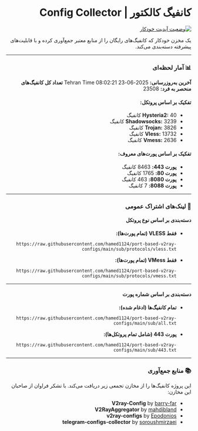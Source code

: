 <div dir="rtl">

# کانفیگ کالکتور | Config Collector

[![وضعیت آپدیت خودکار](https://github.com/hamed1124/port-based-v2ray-configs/actions/workflows/main.yml/badge.svg)](https://github.com/hamed1124/port-based-v2ray-configs/actions/workflows/main.yml)

یک مخزن خودکار که کانفیگ‌های رایگان را از منابع معتبر جمع‌آوری کرده و با قابلیت‌های پیشرفته دسته‌بندی می‌کند.

---

### 📊 آمار لحظه‌ای

<!-- STATS_START -->
**آخرین به‌روزرسانی:** 2025-06-23 08:02:21 Tehran Time
**تعداد کل کانفیگ‌های منحصر به فرد:** 23508

#### تفکیک بر اساس پروتکل:
- **Hysteria2:** 40 کانفیگ
- **Shadowsocks:** 3239 کانفیگ
- **Trojan:** 3826 کانفیگ
- **Vless:** 13732 کانفیگ
- **Vmess:** 2636 کانفیگ

#### تفکیک بر اساس پورت‌های معروف:
- **پورت 443:** 8463 کانفیگ
- **پورت 80:** 1765 کانفیگ
- **پورت 8080:** 463 کانفیگ
- **پورت 8088:** 7 کانفیگ
<!-- STATS_END -->

---

### 🚀 لینک‌های اشتراک عمومی

#### دسته‌بندی بر اساس نوع پروتکل

- **فقط VLESS (تمام پورت‌ها):**
  ```
  https://raw.githubusercontent.com/hamed1124/port-based-v2ray-configs/main/sub/protocols/vless.txt
  ```
- **فقط VMess (تمام پورت‌ها):**
  ```
  https://raw.githubusercontent.com/hamed1124/port-based-v2ray-configs/main/sub/protocols/vmess.txt
  ```

---

#### دسته‌بندی بر اساس شماره پورت

- **تمام کانفیگ‌ها (ادغام شده):**
  ```
  https://raw.githubusercontent.com/hamed1124/port-based-v2ray-configs/main/sub/all.txt
  ```

- **پورت 443 (شامل تمام پروتکل‌ها):**
  ```
  https://raw.githubusercontent.com/hamed1124/port-based-v2ray-configs/main/sub/443.txt
  ```

---

### 📚 منابع جمع‌آوری

این پروژه کانفیگ‌ها را از مخازن تجمعی زیر دریافت می‌کند. با تشکر فراوان از صاحبان این مخازن:

- **V2ray-Config** by [barry-far](https://github.com/barry-far/V2ray-Config)
- **V2RayAggregator** by [mahdibland](https://github.com/mahdibland/V2RayAggregator)
- **v2ray-configs** by [Epodonios](https://github.com/Epodonios/v2ray-configs)
- **telegram-configs-collector** by [soroushmirzaei](https://github.com/soroushmirzaei/telegram-configs-collector)

</div>
